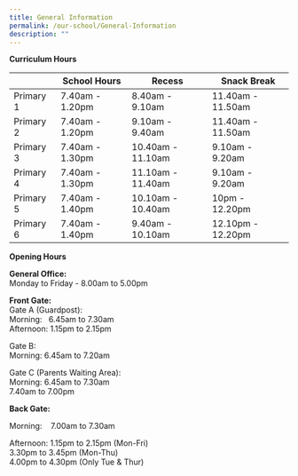 ```yaml
---
title: General Information
permalink: /our-school/General-Information
description: ""
---
```

**Curriculum Hours**


|  | School Hours | Recess | Snack Break 
| -------- | -------- | -------- | -------- |
| Primary 1|7.40am - 1.20pm|8.40am - 9.10am|11.40am - 11.50am
|Primary 2|7.40am - 1.20pm|9.10am - 9.40am|11.40am - 11.50am
|Primary 3|7.40am - 1.30pm|10.40am - 11.10am|9.10am - 9.20am
|Primary 4|7.40am - 1.30pm|11.10am - 11.40am|9.10am - 9.20am
|Primary 5|7.40am - 1.40pm|10.10am - 10.40am|10pm - 12.20pm
|Primary 6|7.40am - 1.40pm|9.40am - 10.10am|12.10pm - 12.20pm


**Opening Hours**

**General Office:** 
<br>Monday to Friday - 8.00am to 5.00pm

  
  
**Front Gate:**  
Gate A (Guardpost):  
Morning:   6.45am to 7.30am  
Afternoon: 1.15pm to 2.15pm  
  
Gate B:  
Morning: 6.45am to 7.20am  
  
Gate C (Parents Waiting Area):  
Morning: 6.45am to 7.30am  
7.40am to 7.00pm  
  
  

**Back Gate:** 

Morning:    7.00am to 7.30am

Afternoon: 1.15pm to 2.15pm (Mon-Fri)
<br>3.30pm to 3.45pm (Mon-Thu)  <br>4.00pm to 4.30pm (Only Tue & Thur)